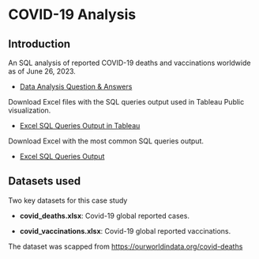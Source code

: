 # COVID-19 Analysis

## Introduction

An SQL analysis of reported COVID-19 deaths and vaccinations worldwide as of June 26, 2023.
  * [Data Analysis Question & Answers](https://github.com/kopkam/Covid19-Analysis/blob/main/questions_and_answers.md)

Download Excel files with the SQL queries output used in Tableau Public visualization.
  * [Excel SQL Queries Output in Tableau](https://github.com/kopkam/Covid19-Analysis/tree/main/tableau_tables)

Download Excel with the most common SQL queries output.
  * [Excel SQL Queries Output](https://github.com/kopkam/Covid19-Analysis/tree/main/excel_sql_queries_output)

## Datasets used
Two key datasets for this case study

- <strong> covid_deaths.xlsx</strong>: Covid-19 global reported cases.
 
- <strong> covid_vaccinations.xlsx</strong>: Covid-19 global reported vaccinations.


The dataset was scapped from https://ourworldindata.org/covid-deaths
